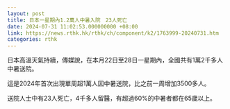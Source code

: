 ```yaml
---
layout: post
title: 日本一星期內1.2萬人中暑入院　23人死亡
date: 2024-07-31 11:02:53.000000000 +08:00
link: https://news.rthk.hk/rthk/ch/component/k2/1763999-20240731.htm
categories: rthk
---
```


日本高溫天氣持續，傳媒說，在本月22日至28日一星期內，全國共有1萬2千多人中暑送院。 

這是2024年首次出現單周超1萬人因中暑送院，比之前一周增加3500多人。 

送院人士中有23人死亡，4千多人留醫，有超過60%的中暑者都在65歲以上。
